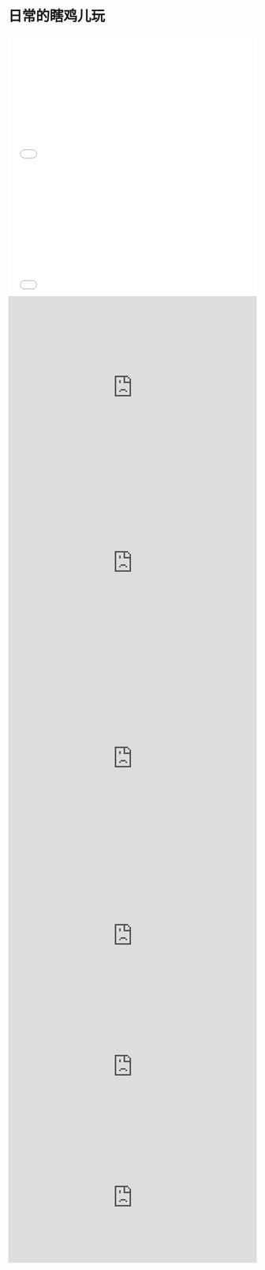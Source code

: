 # 日常的瞎鸡儿玩

<iframe height="265" style="width: 100%;" scrolling="no" title="吹风机样式" src="//codepen.io/foreverZ133/embed/xBEWyO/?height=265&theme-id=dark&default-tab=result" frameborder="no" allowtransparency="true" allowfullscreen="true">
  See the Pen <a href='https://codepen.io/foreverZ133/pen/xBEWyO/'>吹风机样式</a> by 张永恒
  (<a href='https://codepen.io/foreverZ133'>@foreverZ133</a>) on <a href='https://codepen.io'>CodePen</a>.
</iframe>

<iframe height="265" style="width: 100%;" scrolling="no" title="四条装饰半长边框的实现" src="//codepen.io/foreverZ133/embed/XoLWYQ/?height=265&theme-id=dark&default-tab=result" frameborder="no" allowtransparency="true" allowfullscreen="true">
  See the Pen <a href='https://codepen.io/foreverZ133/pen/XoLWYQ/'>四条装饰半长边框的实现</a> by 张永恒
  (<a href='https://codepen.io/foreverZ133'>@foreverZ133</a>) on <a href='https://codepen.io'>CodePen</a>.
</iframe>

<iframe height="370" style="width: 100%;" scrolling="no" title="圆环菜单" src="https://codepen.io/foreverZ133/embed/xxxbJaG?height=370&theme-id=0&default-tab=result" frameborder="no" allowtransparency="true" allowfullscreen="true">
  See the Pen <a href='https://codepen.io/foreverZ133/pen/xxxbJaG'>圆环菜单</a> by 张永恒
  (<a href='https://codepen.io/foreverZ133'>@foreverZ133</a>) on <a href='https://codepen.io'>CodePen</a>.
</iframe>

<iframe height="340" style="width: 100%;" scrolling="no" title="底部渐变的实现" src="https://codepen.io/foreverZ133/embed/dybExpB?height=340&theme-id=0&default-tab=result" frameborder="no" allowtransparency="true" allowfullscreen="true">
  See the Pen <a href='https://codepen.io/foreverZ133/pen/dybExpB'>底部渐变的实现</a> by 张永恒
  (<a href='https://codepen.io/foreverZ133'>@foreverZ133</a>) on <a href='https://codepen.io'>CodePen</a>.
</iframe>

<iframe height="452" style="width: 100%;" scrolling="no" title="长列表优化 VirtualScroller" src="https://codepen.io/foreverZ133/embed/qwvrZK?height=452&theme-id=default&default-tab=result" frameborder="no" allowtransparency="true" allowfullscreen="true">
  See the Pen <a href='https://codepen.io/foreverZ133/pen/qwvrZK'>长列表优化 VirtualScroller</a> by 张永恒
  (<a href='https://codepen.io/foreverZ133'>@foreverZ133</a>) on <a href='https://codepen.io'>CodePen</a>.
</iframe>

<iframe height="265" style="width: 100%;" scrolling="no" title="movable-area" src="https://codepen.io/foreverZ133/embed/rNaaZyp?height=265&theme-id=default&default-tab=js,result" frameborder="no" allowtransparency="true" allowfullscreen="true">
  See the Pen <a href='https://codepen.io/foreverZ133/pen/rNaaZyp'>movable-area</a> by 张永恒
  (<a href='https://codepen.io/foreverZ133'>@foreverZ133</a>) on <a href='https://codepen.io'>CodePen</a>.
</iframe>

<iframe height="265" style="width: 100%;" scrolling="no" title="尖角边框" src="https://codepen.io/foreverZ133/embed/zYxLLZY?height=265&theme-id=default&default-tab=css,result" frameborder="no" allowtransparency="true" allowfullscreen="true">
  See the Pen <a href='https://codepen.io/foreverZ133/pen/zYxLLZY'>尖角边框</a> by 张永恒
  (<a href='https://codepen.io/foreverZ133'>@foreverZ133</a>) on <a href='https://codepen.io'>CodePen</a>.
</iframe>

<iframe height="265" style="width: 100%;" scrolling="no" title="高度不足底部也吸底" src="https://codepen.io/foreverZ133/embed/VwYREVM?height=265&theme-id=default&default-tab=css,result" frameborder="no" allowtransparency="true" allowfullscreen="true">
  See the Pen <a href='https://codepen.io/foreverZ133/pen/VwYREVM'>高度不足底部也吸底</a> by 张永恒
  (<a href='https://codepen.io/foreverZ133'>@foreverZ133</a>) on <a href='https://codepen.io'>CodePen</a>.
</iframe>
